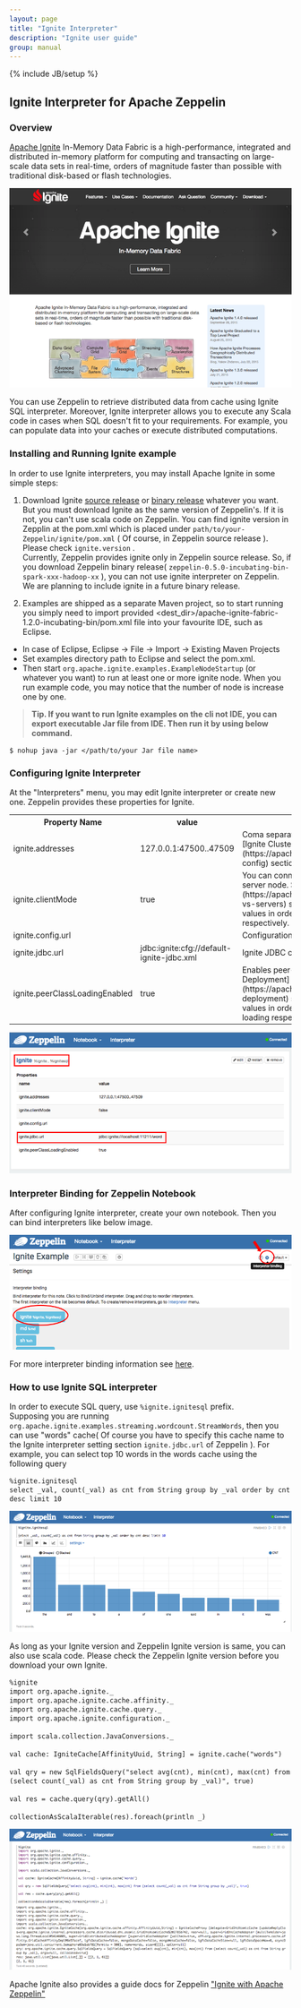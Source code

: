 ```yaml
---
layout: page
title: "Ignite Interpreter"
description: "Ignite user guide"
group: manual
---
```

{% include JB/setup %}


## Ignite Interpreter for Apache Zeppelin

### Overview

[Apache Ignite](https://ignite.apache.org/) In-Memory Data Fabric is a high-performance, integrated and distributed in-memory platform for computing and transacting on large-scale data sets in real-time, orders of magnitude faster than possible with traditional disk-based or flash technologies.

![Apache Ignite](../assets/themes/zeppelin/img/docs-img/ignite-logo.png)

You can use Zeppelin to retrieve distributed data from cache using Ignite SQL interpreter. Moreover, Ignite interpreter allows you to execute any Scala code in cases when SQL doesn't fit to your requirements. For example, you can populate data into your caches or execute distributed computations.

### Installing and Running Ignite example

In order to use Ignite interpreters, you may install Apache Ignite in some simple steps:

  1. Download Ignite [source release](https://ignite.apache.org/download.html#sources) or [binary release](https://ignite.apache.org/download.html#binaries) whatever you want. But you must download Ignite as the same version of Zeppelin's. If it is not, you can't use scala code on Zeppelin. You can find ignite version in Zepplin at the pom.xml which is placed under `path/to/your-Zeppelin/ignite/pom.xml` ( Of course, in Zeppelin source release ). Please check `ignite.version` .<br>Currently, Zeppelin provides ignite only in Zeppelin source release. So, if you download Zeppelin binary release( `zeppelin-0.5.0-incubating-bin-spark-xxx-hadoop-xx` ), you can not use ignite interpreter on Zeppelin. We are planning to include ignite in a future binary release.
  
  2. Examples are shipped as a separate Maven project, so to start running you simply need to import provided <dest_dir>/apache-ignite-fabric-1.2.0-incubating-bin/pom.xml file into your favourite IDE, such as Eclipse. 

   * In case of Eclipse, Eclipse -> File -> Import -> Existing Maven Projects
   * Set examples directory path to Eclipse and select the pom.xml.
   * Then start `org.apache.ignite.examples.ExampleNodeStartup` (or whatever you want) to run at least one or more ignite node. When you run example code, you may notice that the number of node is increase one by one. 
  
  > **Tip. If you want to run Ignite examples on the cli not IDE, you can export executable Jar file from IDE. Then run it by using below command.**
      
  ``` 
  $ nohup java -jar </path/to/your Jar file name> 
  ```
    
### Configuring Ignite Interpreter

At the "Interpreters" menu, you may edit Ignite interpreter or create new one. Zeppelin provides these properties for Ignite.

 <table class="table-configuration">
  <tr>
      <th>Property Name</th>
      <th>value</th>
      <th>Description</th>
  </tr>
  <tr>
      <td>ignite.addresses</td>
      <td>127.0.0.1:47500..47509</td>
      <td>Coma separated list of Ignite cluster hosts. See [Ignite Cluster Configuration](https://apacheignite.readme.io/v1.2/docs/cluster-config) section for more details.</td>
  </tr>
  <tr>
      <td>ignite.clientMode</td>
      <td>true</td>
      <td>You can connect to the Ignite cluster as client or server node. See [Ignite Clients vs. Servers](https://apacheignite.readme.io/v1.2/docs/clients-vs-servers) section for details. Use true or false values in order to connect in client or server mode respectively.</td>
  </tr>
  <tr>
      <td>ignite.config.url</td>
      <td></td>
      <td>Configuration URL. Overrides all other settings.</td>
   </tr
   <tr>
      <td>ignite.jdbc.url</td>
      <td>jdbc:ignite:cfg://default-ignite-jdbc.xml</td>
      <td>Ignite JDBC connection URL.</td>
   </tr>
   <tr>
      <td>ignite.peerClassLoadingEnabled</td>
      <td>true</td>
      <td>Enables peer-class-loading. See [Zero Deployment](https://apacheignite.readme.io/v1.2/docs/zero-deployment) section for details. Use true or false values in order to enable or disable P2P class loading respectively.</td>
  </tr>
 </table>

![Configuration of Ignite Interpreter](../assets/themes/zeppelin/img/docs-img/ignite-interpreter-setting.png)

### Interpreter Binding for Zeppelin Notebook

After configuring Ignite interpreter, create your own notebook. Then you can bind interpreters like below image.

![Binding Interpreters](../assets/themes/zeppelin/img/docs-img/ignite-interpreter-binding.png)

For more interpreter binding information see [here](http://zeppelin.incubator.apache.org/docs/manual/interpreters.html).

### How to use Ignite SQL interpreter

In order to execute SQL query, use ` %ignite.ignitesql ` prefix. <br>
Supposing you are running `org.apache.ignite.examples.streaming.wordcount.StreamWords`, then you can use "words" cache( Of course you have to specify this cache name to the Ignite interpreter setting section `ignite.jdbc.url` of Zeppelin ). 
For example, you can select top 10 words in the words cache using the following query

  ``` 
  %ignite.ignitesql 
  select _val, count(_val) as cnt from String group by _val order by cnt desc limit 10 
  ``` 
  
  ![IgniteSql on Zeppelin](../assets/themes/zeppelin/img/docs-img/ignite-sql-example.png)
  
As long as your Ignite version and Zeppelin Ignite version is same, you can also use scala code. Please check the Zeppelin Ignite version before you download your own Ignite. 

  ```
  %ignite
  import org.apache.ignite._
  import org.apache.ignite.cache.affinity._
  import org.apache.ignite.cache.query._
  import org.apache.ignite.configuration._

  import scala.collection.JavaConversions._

  val cache: IgniteCache[AffinityUuid, String] = ignite.cache("words")

  val qry = new SqlFieldsQuery("select avg(cnt), min(cnt), max(cnt) from (select count(_val) as cnt from String group by _val)", true)

  val res = cache.query(qry).getAll()

  collectionAsScalaIterable(res).foreach(println _)
  ```
  
  ![Using Scala Code](../assets/themes/zeppelin/img/docs-img/ignite-scala-example.png)

Apache Ignite also provides a guide docs for Zeppelin ["Ignite with Apache Zeppelin"](https://apacheignite.readme.io/docs/data-analysis-with-apache-zeppelin)
